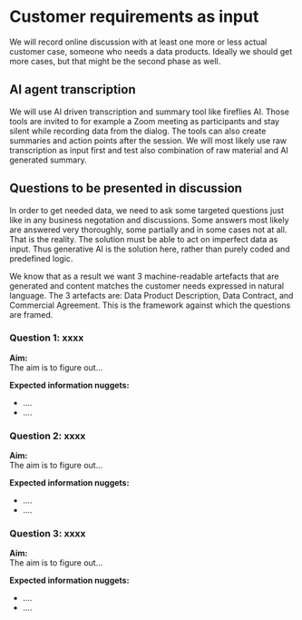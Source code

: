 # Customer requirements as input

We will record online discussion with at least one more or less actual customer case, someone who needs a data products. Ideally we should get more cases, but that might be the second phase as well. 

## AI agent transcription

We will use AI driven transcription and summary tool like fireflies AI. Those tools are invited to for example a Zoom meeting as participants and stay silent while recording data from the dialog. The tools can also create summaries and action points after the session. We will most likely use raw transcription as input first and test also combination of raw material and AI generated summary. 

## Questions to be presented in discussion

In order to get needed data, we need to ask some targeted questions just like in any business negotation and discussions. Some answers most likely are answered very thoroughly, some partially and in some cases not at all. That is the reality. The solution must be able to act on imperfect data as input. Thus generative AI is the solution here, rather than purely coded and predefined logic. 

We know that as a result we want 3 machine-readable artefacts that are generated and content matches the customer needs expressed in natural language. The 3 artefacts are: Data Product Description, Data Contract, and Commercial Agreement. This is the framework against which the questions are framed. 

### Question 1: xxxx

**Aim:**  
The aim is to figure out...

**Expected information nuggets:**

- ....
- ....

### Question 2: xxxx

**Aim:**  
The aim is to figure out...

**Expected information nuggets:**

- ....
- ....

### Question 3: xxxx

**Aim:**  
The aim is to figure out...

**Expected information nuggets:**

- ....
- ....